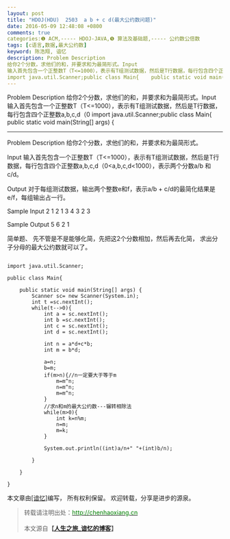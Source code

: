 ```yaml
---
layout: post
title: "HDOJ(HDU)  2503  a b + c d(最大公约数问题)"
date: 2016-05-09 12:48:08 +0800
comments: true
categories:❶ ACM,----- HDOJ-JAVA,❺ 算法及基础题,----- 公约数公倍数
tags: [c语言,数据,最大公约数]
keyword: 陈浩翔, 谙忆
description: Problem Description 
给你2个分数，求他们的和，并要求和为最简形式。Input 
输入首先包含一个正整数T（T<=1000），表示有T组测试数据，然后是T行数据，每行包含四个正整数a,b,c,d（0
import java.util.Scanner;public class Main{    public static void main(String[] args) { 
---
```



Problem Description 
给你2个分数，求他们的和，并要求和为最简形式。Input 
输入首先包含一个正整数T（T<=1000），表示有T组测试数据，然后是T行数据，每行包含四个正整数a,b,c,d（0
import java.util.Scanner;public class Main{    public static void main(String[] args) {
<!-- more -->
----------


Problem Description
给你2个分数，求他们的和，并要求和为最简形式。

 

Input
输入首先包含一个正整数T（T<=1000），表示有T组测试数据，然后是T行数据，每行包含四个正整数a,b,c,d（0<a,b,c,d<1000），表示两个分数a/b 和 c/d。

 

Output
对于每组测试数据，输出两个整数e和f，表示a/b + c/d的最简化结果是e/f，每组输出占一行。

 

Sample Input
2
1 2 1 3
4 3 2 3
 

Sample Output
5 6
2 1
 

简单题、
先不管是不是能够化简，先把这2个分数相加，然后再去化简，
求出分子分母的最大公约数就可以了。

```

import java.util.Scanner;

public class Main{

	public static void main(String[] args) {
		Scanner sc= new Scanner(System.in);
		int t =sc.nextInt();
		while(t-->0){
			int a = sc.nextInt();
			int b =sc.nextInt();
			int c = sc.nextInt();
			int d = sc.nextInt();
			
			int n = a*d+c*b;
			int m = b*d;
			
			a=n;
			b=m;
			if(m>n){//n一定要大于等于m
				m=m^n;
				n=m^n;
				m=m^n;
			}
			//求n和m的最大公约数---辗转相除法
			while(m>0){
				int k=n%m;
				n=m;
				m=k;
			}
			
			System.out.println((int)a/n+" "+(int)b/n);
			
		}
		
	}

}

```

本文章由<a href="http://chenhaoxiang.cn/">[谙忆]</a>编写， 所有权利保留。 
欢迎转载，分享是进步的源泉。
<blockquote cite='陈浩翔'>
<p background-color='#D3D3D3'>转载请注明出处：<a href='http://chenhaoxiang.cn'><font color="green">http://chenhaoxiang.cn</font></a><br><br>
本文源自<strong>【<a href='http://chenhaoxiang.cn' target='_blank'>人生之旅_谙忆的博客</a>】</strong></p>
</blockquote>
